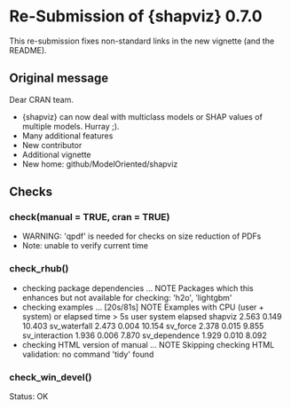 # Re-Submission of {shapviz} 0.7.0

This re-submission fixes non-standard links in the new vignette (and the README).

## Original message

Dear CRAN team. 

- {shapviz} can now deal with multiclass models or SHAP values of multiple models. Hurray ;).
- Many additional features
- New contributor
- Additional vignette
- New home: github/ModelOriented/shapviz

## Checks

### check(manual = TRUE, cran = TRUE) 

- WARNING: 'qpdf' is needed for checks on size reduction of PDFs
- Note: unable to verify current time

### check_rhub()

* checking package dependencies ... NOTE
Packages which this enhances but not available for checking:
  'h2o', 'lightgbm'
* checking examples ... [20s/81s] NOTE
Examples with CPU (user + system) or elapsed time > 5s
                user system elapsed
shapviz        2.563  0.149  10.403
sv_waterfall   2.473  0.004  10.154
sv_force       2.378  0.015   9.855
sv_interaction 1.936  0.006   7.870
sv_dependence  1.929  0.010   8.092
* checking HTML version of manual ... NOTE
Skipping checking HTML validation: no command 'tidy' found


### check_win_devel()

Status: OK

